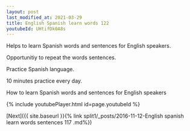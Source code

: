 ```yaml
---
layout: post
last_modified_at: 2021-03-29
title: English Spanish learn words 122 
youtubeId: UHtifDk0A8s
---
```

 
 
Helps to learn Spanish words and sentences for English speakers.

Opportunitiy to repeat the words sentences. 

Practice Spanish language. 
 
10 minutes practice every day. 
 
How to learn Spanish words and sentences for English speakers 
 
{% include youtubePlayer.html id=page.youtubeId %}
 
 
[Next]({{ site.baseurl }}{% link  split1/_posts/2016-11-12-English spanish learn words sentences 117 .md%})
 
